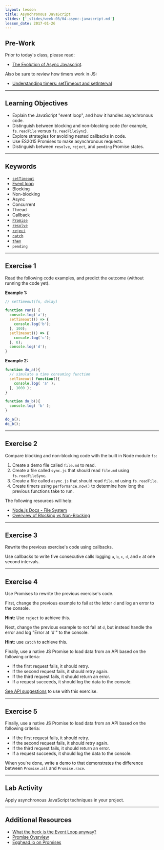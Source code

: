 ```yaml
---
layout: lesson
title: Asynchronous JavaScript
slides: ['_slides/week-03/04-async-javascript.md']
lesson_date: 2017-01-26
---
```


## Pre-Work

Prior to today's class, please read:

- [The Evolution of Async Javascript](https://blog.risingstack.com/asynchronous-javascript/).

Also be sure to review how timers work in JS:

- [Understanding timers: setTimeout and setInterval](http://javascript.info/tutorial/settimeout-setinterval)

---

## Learning Objectives

- Explain the JavaScript "event loop", and how it handles asynchronous code.
- Distinguish between blocking and non-blocking code (for example, `fs.readFile` versus `fs.readFileSync`).
- Explore strategies for avoiding nested callbacks in code.
- Use ES2015 Promises to make asynchronous requests.
- Distinguish between `resolve`, `reject`, and `pending` Promise states.

---

## Keywords

- [`setTimeout`](https://developer.mozilla.org/en-US/docs/Web/API/WindowTimers/setTimeout)
- [Event loop](https://developer.mozilla.org/en/docs/Web/JavaScript/EventLoop)
- Blocking
- Non-blocking
- Async
- Concurrent
- Thread
- Callback
- [`Promise`](https://developer.mozilla.org/en/docs/Web/JavaScript/Reference/Global_Objects/Promise)
- [`resolve`](https://developer.mozilla.org/en/docs/Web/JavaScript/Reference/Global_Objects/Promise/resolve)
- [`reject`](https://developer.mozilla.org/en/docs/Web/JavaScript/Reference/Global_Objects/Promise/reject)
- [`catch`](https://developer.mozilla.org/en-US/docs/Web/JavaScript/Reference/Global_Objects/Promise/catch)
- [`then`](https://developer.mozilla.org/en-US/docs/Web/JavaScript/Reference/Global_Objects/Promise/then)
- `pending`

---

## Exercise 1

Read the following code examples, and predict the outcome (without running the code yet).

**Example 1:**

```js
// setTimeout(fn, delay)

function run() {
  console.log('a');
  setTimeout(() => {
    console.log('b');
  }, 100);  
  setTimeout(() => {
    console.log('c');
  }, 0);
  console.log('d');
}
```

**Example 2:**

```js
function do_a(){
  // simulate a time consuming function
  setTimeout( function(){
    console.log( 'a' );
  }, 1000 );
}

function do_b(){
  console.log( 'b' );
}

do_a();
do_b();
```

---

## Exercise 2

Compare blocking and non-blocking code with the built in Node module `fs`:

1. Create a demo file called `file.md` to read.
2. Create a file called `sync.js` that should read `file.md` using `fs.readFileSync`.
3. Create a file called `async.js` that should read `file.md` using `fs.readFile`.
4. Create timers using `performance.now()` to determine how long the previous functions take to run.

The following resources will help:

- [Node.js Docs - File System](https://nodejs.org/api/fs.html)
- [Overview of Blocking vs Non-Blocking](https://github.com/nodejs/node/blob/master/doc/topics/blocking-vs-non-blocking.md)

---

## Exercise 3

Rewrite the previous exercise's code using callbacks.

Use callbacks to write five consecutive calls logging `a`, `b`, `c`, `d`, and `e` at one second intervals.

---

## Exercise 4

Use Promises to rewrite the previous exercise's code.

First, change the previous example to fail at the letter `d` and log an error to the console. 

**Hint:** Use `reject` to achieve this.

Next, change the previous example to not fail at `d`, but instead handle the error and log "Error at 'd'" to the console. 

**Hint:** use `catch` to achieve this.

Finally, use a native JS Promise to load data from an API based on the following criteria:

- If the first request fails, it should retry.
- If the second request fails, it should retry again.
- If the third request fails, it should return an error.
- If a request succeeds, it should log the data to the console.

[See API suggestions](https://github.com/toddmotto/public-apis) to use with this exercise.

---

## Exercise 5

Finally, use a native JS Promise to load data from an API based on the following criteria:

- If the first request fails, it should retry.
- If the second request fails, it should retry again.
- If the third request fails, it should return an error.
- If a request succeeds, it should log the data to the console.

When you're done, write a demo to that demonstrates the difference between `Promise.all` and `Promise.race`.

---

## Lab Activity

Apply asynchronous JavaScript techniques in your project.

---

## Additional Resources

- [What the heck is the Event Loop anyway?](http://2014.jsconf.eu/speakers/philip-roberts-what-the-heck-is-the-event-loop-anyway.html)
- [Promise Overview](http://www.1bytebeta.com/javascript-promise-overview/)
- [Egghead.io on Promises](https://egghead.io/lessons/ecmascript-6-promises-with-es6)
